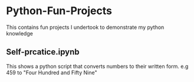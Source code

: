 # Python-Fun-Projects

This contains fun projects I undertook to demonstrate my python knowledge

## Self-prcatice.ipynb
This shows a python script that converts numbers to their written form. e.g 459 to "Four Hundred and Fifty Nine"
